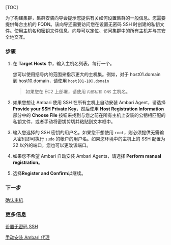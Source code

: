 [TOC]

为了构建集群，集群安装向导会提示您提供有关如何设置集群的一般信息。您需要提供每台主机的 FQDN。该向导还需要访问您在设置无密码 SSH 时创建的私钥文件。使用主机名和密钥文件信息，向导可以定位、访问集群中的所有主机并与其安全地交互。

### 步骤

1. 在 **Target Hosts** 中，输入主机名列表，每行一个。

    您可以使用括号内的范围来指示更大的主机集。例如，对于 host01.domain 到 host10.domain，请使用 `host[01-10].domain`
    
    > 如果您在 EC2 上部署，请使用 `内部私有 DNS` 主机名。

2. 如果您想让 Ambari 使用 SSH 在所有主机上自动安装 Ambari Agent，请选择 **Provide your SSH Private Key**，然后使用 **Host Registration Information** 部分中的 **Choose File** 按钮来找到与您之前在所有主机上安装的公钥相匹配的私钥文件，或者手动将密钥剪切并粘贴到文本框中。

3. 输入您选择的 SSH 密钥的用户名。如果您不想使用 `root`，则必须提供无需输入密码即可执行 `sudo` 的帐户的用户名。如果您环境中的主机上的 SSH 配置为 22 以外的端口，您也可以更改该端口。

4. 如果您不希望 Ambari 自动安装 Ambari Agents，请选择 **Perform manual registration**。
5. 选择**Register and Confirm**以继续。

### 下一步

[确认主机]($ConfirmHosts)

### 更多信息

[设置无密码 SSH]($SetUpPasswordLessSSH)

[手动安装 Ambari 代理](https://docs.devlive.org/read/apache-ambari-en-administering-2.7.5.0/Administering-Ambari/Installing-Ambari-Agents-Manually)
